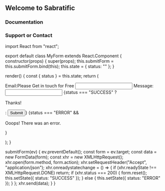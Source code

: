 ## Welcome to Sabratific






### Documentation

### Support or Contact
import React from "react";

export default class MyForm extends React.Component {
  constructor(props) {
    super(props);
    this.submitForm = this.submitForm.bind(this);
    this.state = {
      status: ""
    };
  }

  render() {
    const { status } = this.state;
    return (
      <form
        onSubmit={this.submitForm}
        action="https://formspree.io/f/mknpkdra"
        method="POST"
      >
        <!-- add your custom form HTML here -->
        <label>Email:Please Get in touch for Free </label>
        <input type="email" name="email" />
        <label>Message:</label>
        <input type="text" name="message" />
        {status === "SUCCESS" ? <p>Thanks!</p> : <button>Submit</button>}
        {status === "ERROR" && <p>Ooops! There was an error.</p>}
      </form>
    );
  }

  submitForm(ev) {
    ev.preventDefault();
    const form = ev.target;
    const data = new FormData(form);
    const xhr = new XMLHttpRequest();
    xhr.open(form.method, form.action);
    xhr.setRequestHeader("Accept", "application/json");
    xhr.onreadystatechange = () => {
      if (xhr.readyState !== XMLHttpRequest.DONE) return;
      if (xhr.status === 200) {
        form.reset();
        this.setState({ status: "SUCCESS" });
      } else {
        this.setState({ status: "ERROR" });
      }
    };
    xhr.send(data);
  }
}

